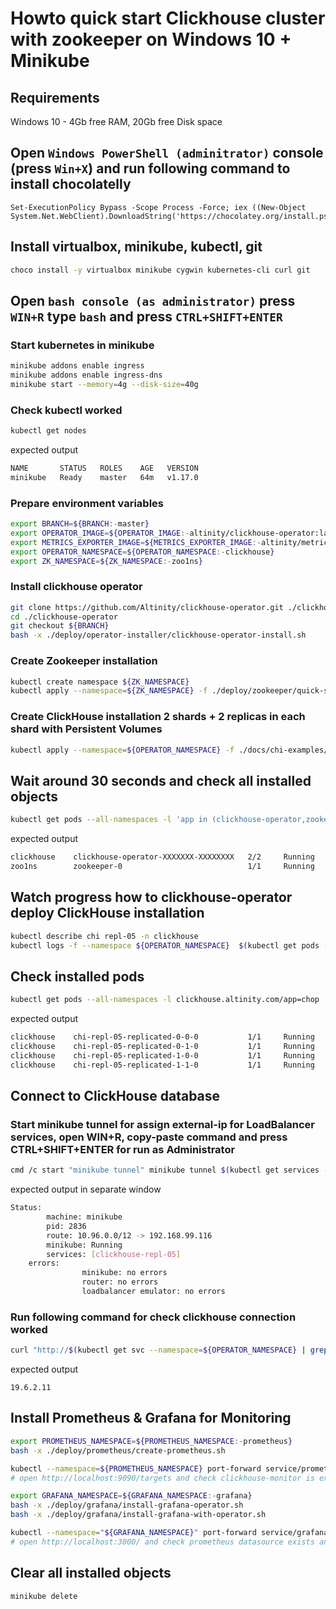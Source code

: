 # Howto quick start Clickhouse cluster with zookeeper on Windows 10 + Minikube
## Requirements
Windows 10 - 4Gb free RAM, 20Gb free Disk space 

## Open `Windows PowerShell (adminitrator)` console (press `Win+X`) and run following command to install chocolatelly
```
Set-ExecutionPolicy Bypass -Scope Process -Force; iex ((New-Object System.Net.WebClient).DownloadString('https://chocolatey.org/install.ps1'))
```

## Install virtualbox, minikube, kubectl, git
```bash
choco install -y virtualbox minikube cygwin kubernetes-cli curl git
```

## Open `bash console (as administrator)` press `WIN+R` type `bash` and press `CTRL+SHIFT+ENTER`
### Start kubernetes in minikube
```bash
minikube addons enable ingress 
minikube addons enable ingress-dns 
minikube start --memory=4g --disk-size=40g
```

### Check kubectl worked
```bash
kubectl get nodes
```
expected output
```bash
NAME       STATUS   ROLES    AGE   VERSION
minikube   Ready    master   64m   v1.17.0
```

### Prepare environment variables
```bash
export BRANCH=${BRANCH:-master} 
export OPERATOR_IMAGE=${OPERATOR_IMAGE:-altinity/clickhouse-operator:latest}
export METRICS_EXPORTER_IMAGE=${METRICS_EXPORTER_IMAGE:-altinity/metrics-exporter:latest}
export OPERATOR_NAMESPACE=${OPERATOR_NAMESPACE:-clickhouse}
export ZK_NAMESPACE=${ZK_NAMESPACE:-zoo1ns}
``` 

### Install clickhouse operator
```bash
git clone https://github.com/Altinity/clickhouse-operator.git ./clickhouse-operator
cd ./clickhouse-operator
git checkout ${BRANCH}
bash -x ./deploy/operator-installer/clickhouse-operator-install.sh
```

### Create Zookeeper installation
```bash
kubectl create namespace ${ZK_NAMESPACE}
kubectl apply --namespace=${ZK_NAMESPACE} -f ./deploy/zookeeper/quick-start-volume-emptyDir/zookeeper-1-node.yaml
```

### Create ClickHouse installation 2 shards + 2 replicas in each shard with Persistent Volumes
```bash
kubectl apply --namespace=${OPERATOR_NAMESPACE} -f ./docs/chi-examples/04-replication-zookeeper-05-simple-PV.yaml 
```

## Wait around 30 seconds and check all installed objects
```bash
kubectl get pods --all-namespaces -l 'app in (clickhouse-operator,zookeeper)'
```
expected output
```bash
clickhouse    clickhouse-operator-XXXXXXX-XXXXXXXX   2/2     Running   0    4m13s
zoo1ns        zookeeper-0                            1/1     Running   0    3m59s
```

## Watch progress how to clickhouse-operator deploy ClickHouse installation 
```bash
kubectl describe chi repl-05 -n clickhouse
kubectl logs -f --namespace ${OPERATOR_NAMESPACE}  $(kubectl get pods --namespace=${OPERATOR_NAMESPACE} -o wide | grep -E "clickhouse-operator" | cut -d " " -f 1) -c clickhouse-operator
```

## Check installed pods
```bash
kubectl get pods --all-namespaces -l clickhouse.altinity.com/app=chop
```
expected output
```bash
clickhouse    chi-repl-05-replicated-0-0-0           1/1     Running   0          31m
clickhouse    chi-repl-05-replicated-0-1-0           1/1     Running   0          29m
clickhouse    chi-repl-05-replicated-1-0-0           1/1     Running   0          29m
clickhouse    chi-repl-05-replicated-1-1-0           1/1     Running   0          28m
```

## Connect to ClickHouse database
### Start minikube tunnel for assign external-ip for LoadBalancer services, open WIN+R, copy-paste command and press CTRL+SHIFT+ENTER for run as Administrator 
```bash
cmd /c start "minikube tunnel" minikube tunnel $(kubectl get services --namespace=${OPERATOR_NAMESPACE} | grep LoadBalancer | cut -d " " -f 1)
```
expected output in separate window
```bash
Status:
        machine: minikube
        pid: 2836
        route: 10.96.0.0/12 -> 192.168.99.116
        minikube: Running
        services: [clickhouse-repl-05]
    errors:
                minikube: no errors
                router: no errors
                loadbalancer emulator: no errors
```

###  Run following command for check clickhouse connection worked
```bash
curl "http://$(kubectl get svc --namespace=${OPERATOR_NAMESPACE} | grep LoadBalancer | awk '{print $4}'):8123/?query=SELECT+version()"
```
expected output
```
19.6.2.11
```

## Install Prometheus & Grafana for Monitoring
```bash
export PROMETHEUS_NAMESPACE=${PROMETHEUS_NAMESPACE:-prometheus}
bash -x ./deploy/prometheus/create-prometheus.sh

kubectl --namespace=${PROMETHEUS_NAMESPACE} port-forward service/prometheus 9090
# open http://localhost:9090/targets and check clickhouse-monitor is exists

export GRAFANA_NAMESPACE=${GRAFANA_NAMESPACE:-grafana}
bash -x ./deploy/grafana/install-grafana-operator.sh
bash -x ./deploy/grafana/install-grafana-with-operator.sh

kubectl --namespace="${GRAFANA_NAMESPACE}" port-forward service/grafana-service 3000
# open http://localhost:3000/ and check prometheus datasource exists and grafana dashboard exists
```

## Clear all installed objects
```bash
minikube delete
```